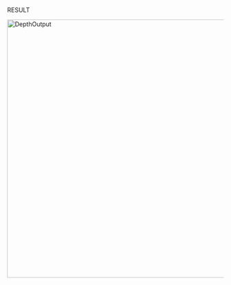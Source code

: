 RESULT

<img width="800" height="600" alt="DepthOutput" src="https://github.com/user-attachments/assets/1bc4db6a-6db3-470c-b81c-ea19b2fab758" />
